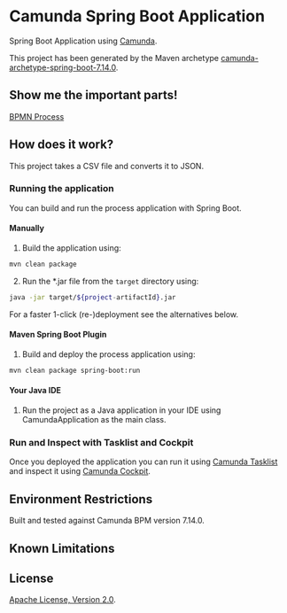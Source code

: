# Camunda Spring Boot Application
Spring Boot Application using [Camunda](http://docs.camunda.org).

This project has been generated by the Maven archetype
[camunda-archetype-spring-boot-7.14.0](https://docs.camunda.org/manual/latest/user-guide/process-applications/maven-archetypes/).

## Show me the important parts!
[BPMN Process](src/main/resources/CSV_file_DMN_JSON_process.bpmn)

## How does it work?
This project takes a CSV file and converts it to JSON.

### Running the application
You can build and run the process application with Spring Boot.

#### Manually
1. Build the application using:

```bash
mvn clean package
```
2. Run the *.jar file from the `target` directory using:

```bash
java -jar target/${project-artifactId}.jar
```

For a faster 1-click (re-)deployment see the alternatives below.

#### Maven Spring Boot Plugin
1. Build and deploy the process application using:

```bash
mvn clean package spring-boot:run
```

#### Your Java IDE
1. Run the project as a Java application in your IDE using CamundaApplication as the main class.

### Run and Inspect with Tasklist and Cockpit
Once you deployed the application you can run it using
[Camunda Tasklist](http://docs.camunda.org/latest/guides/user-guide/#tasklist)
and inspect it using
[Camunda Cockpit](http://docs.camunda.org/latest/guides/user-guide/#cockpit).

## Environment Restrictions
Built and tested against Camunda BPM version 7.14.0.

## Known Limitations

## License
[Apache License, Version 2.0](http://www.apache.org/licenses/LICENSE-2.0).

<!-- Tweet
New @Camunda example: Camunda Spring Boot Application - Spring Boot Application using [Camunda](http://docs.camunda.org). https://github.com/camunda-consulting/code/tree/master/snippets/Process_CsvToDMN_viaJSON
-->
